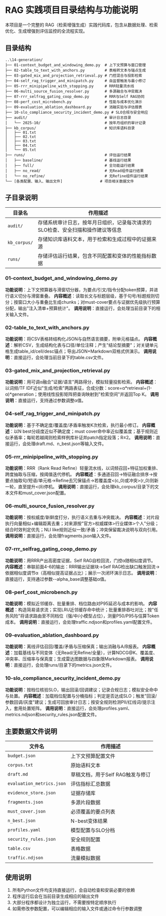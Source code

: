 # RAG 实践项目目录结构与功能说明

本项目是一个完整的 RAG（检索增强生成）实践代码库，包含从数据处理、检索优化、生成增强到评估监控的全流程实现。

## 目录结构

```
..\14-generation/
├── 01-context_budget_and_windowing_demo.py  # 上下文预算与窗口管理
├── 02-table_to_text_with_anchors.py         # 表格转文本与锚点生成
├── 03-gated_mix_and_projection_retrieval.py # 门控混合与投影检索
├── 04-self_rag_trigger_and_minipatch.py     # 自监督触发与最小修订
├── 05-rrr_minipipeline_with_stopping.py     # RRR轻量流水线
├── 06-multi_source_fusion_resolver.py       # 多源融合与冲突裁决
├── 07-rrr_selfrag_gating_coop_demo.py       # RRR与Self RAG协同
├── 08-perf_cost_microbench.py               # 性能与成本优化演示
├── 09-evaluation_ablation_dashboard.py      # 消融实验与评估报表
├── 10-slo_compliance_security_incident_demo.py # SLO合规与安全响应
├── audit/                                   # 审计日志目录
│   └── 2025-10/                             # 按年月组织的审计记录
├── kb_corpus/                               # 知识库语料目录
│   ├── 01.txt
│   ├── 02.txt
│   ├── 03.txt
│   ├── 04.txt
│   └── 05.txt
├── runs/                                    # 评估运行结果
│   ├── baseline/                            # 基线运行结果
│   ├── full/                                # 全功能运行结果
│   ├── no_read/                             # 无Read组件运行结果
│   └── no_refine/                           # 无Refine组件运行结果
└── [各类配置、输入、输出文件]                 # 项目相关数据文件
```

## 子目录说明

| 目录名 | 作用描述 |
|-------|---------|
| `audit/` | 存储系统审计日志，按年月日组织，记录每次请求的SLO检查、安全扫描和操作建议等信息 |
| `kb_corpus/` | 存储知识库语料文本，用于检索和生成过程中的证据来源 |
| `runs/` | 存储评估运行结果，包含不同配置和变体的性能指标数据 |


### 01-context_budget_and_windowing_demo.py
**功能说明**：上下文预算器与滑窗切分器，为要点/引文/指令分配token预算，并进行语义切分与滑窗重叠。
**内容概述**：读取长文与标题层级，基于句号/标题规则切分；按窗口大小与重叠比生成chunks；对must-cover要点与证据优先级执行预算分配，输出"注入清单+预算统计"。
**调用说明**：直接运行，会处理当前目录下的相关输入文件。

### 02-table_to_text_with_anchors.py
**功能说明**：将CSV表格转结构化JSON与自然语言摘要，附单元格锚点。
**内容概述**：解析CSV，生成结构化表与口径/单位注释；产生"结论型摘要"；对关键单元格生成table_id/cell/desc锚点；导出JSON+Markdown双格式供演示。
**调用说明**：直接运行，会处理当前目录下的table.csv文件。

### 03-gated_mix_and_projection_retrieval.py
**功能说明**：用可调α融合"证据/语言"两路得分，模拟轻量投影检索。
**内容概述**：以词频/TF IDF近似"生成/检索"两路表征，合成分数：score=α*retrieval+(1-α)*generation；使用线性投影矩阵把查询映射到"检索空间"并返回Top K。
**调用说明**：直接运行，支持通过参数调整α值。

### 04-self_rag_trigger_and_minipatch.py
**功能说明**：基于不确定度/覆盖度/矛盾率触发K次检索，执行最小修订。
**内容概述**：以N best分歧度近似不确定度；must cover命中率近似覆盖度；基于规则近似矛盾率；每轮若越阈则检索样例库补证并patch指定段落；R≤2。
**调用说明**：直接运行，会处理draft.md、n_best.json等输入文件。

### 05-rrr_minipipeline_with_stopping.py
**功能说明**：RRR（Rank Read Refine）轻量流水线，以词频召回+特征加权重排、跨度抽取与压缩，按阈值迭代停机。
**内容概述**：多通道召回→特征融合排序→按要点抽取句/短语/单元格→Refine去冗保锚点→若覆盖度<(c_0)或冲突>(r_0)则新一轮，直至提升<(δ)停机。
**调用说明**：直接运行，会处理kb_corpus/目录下的文本文件和must_cover.json配置。

### 06-multi_source_fusion_resolver.py
**功能说明**：按权威度/新鲜度打分，执行语义去重与冲突裁决。
**内容概述**：对片段执行向量相似+编辑距离去重；对来源按"官方>权威媒体>行业媒体>个人"分级；结合时效判定优先；NLI like规则近似一致/矛盾；冲突保留裁决说明与双向引用。
**调用说明**：直接运行，会处理fragments.json输入文件。

### 07-rrr_selfrag_gating_coop_demo.py
**功能说明**：用RRR产出高密度证据，Self RAG自检回流，门控α随相似度调节。
**内容概述**：串联前面4-6的输出：RRR输出证据块→Self RAG检出缺口触发回流→依据相似度调节α（高相似提高证据占比）；展示一次闭环演示日志。
**调用说明**：直接运行，支持通过参数--alpha_base调整基础α值。

### 08-perf_cost_microbench.py
**功能说明**：模拟近邻缓存、批量重排、档位路由对P95延迟与成本的影响。
**内容概述**：构造简易请求流；实现LRU近邻缓存命中统计；批量重排吞吐对比；按"任务风险"将请求路由至不同档位（强/中/小模型占位），测量P50/P95与估算Token成本。
**调用说明**：直接运行，会处理traffic.ndjson和profiles.yaml配置文件。

### 09-evaluation_ablation_dashboard.py
**功能说明**：离线评估召回/覆盖/矛盾与压缩保真；输出消融与A/B报表。
**内容概述**：加载基线与不同变体（无Read/无Refine/全量），计算NDCG@K、覆盖度、冲突率、压缩率与保真度；生成雷达图数据与四象限Markdown报表。
**调用说明**：直接运行，会处理runs/目录下的metrics.json文件。

### 10-slo_compliance_security_incident_demo.py
**功能说明**：按档位核验SLO，输出回滚/回调建议；记录合规日志；模拟安全命中与处置。
**内容概述**：加载档位配置与分桶指标；判定是否达成SLO；触发"回滚/参数回调/灰度"建议；生成可回放审计日志；按安全规则检测PII/红线词/提示注入，套用处置矩阵。
**调用说明**：直接运行，会处理profiles.yaml、metrics.ndjson和security_rules.json配置文件。

## 主要数据文件说明

| 文件名 | 作用描述 |
|-------|---------|
| `budget.json` | 上下文预算配置文件 |
| `corpus.txt` | 原始语料文本 |
| `draft.md` | 草稿文档，用于Self RAG触发与修订 |
| `evaluation_metrics.json` | 评估指标汇总数据 |
| `evidence_store.json` | 证据存储库 |
| `fragments.json` | 多源片段数据 |
| `must_cover.json` | 必须覆盖的要点列表 |
| `n_best.json` | N-best变体结果 |
| `profiles.yaml` | 模型配置与SLO分档 |
| `security_rules.json` | 安全规则配置 |
| `table.csv` | 表格数据 |
| `traffic.ndjson` | 流量模拟数据 |

## 使用说明

1. 所有Python文件均支持直接运行，会自动检查和安装必要的依赖
2. 程序运行后会在当前目录生成相应的输出文件
3. 大部分程序都设计为独立运行，不需要按特定顺序执行
4. 如需修改参数配置，可以编辑相应的输入文件或通过命令行参数调整
